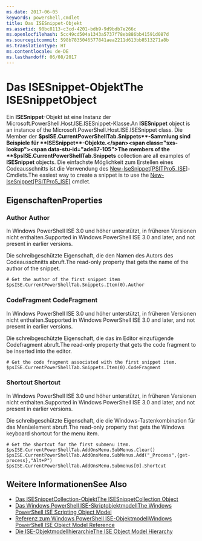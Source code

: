 ```yaml
---
ms.date: 2017-06-05
keywords: powershell,cmdlet
title: Das ISESnippet-Objekt
ms.assetid: 98bc8113-c3cd-4201-bdb9-9d9bdb7e266c
ms.openlocfilehash: 5cc49cd504a1343a5737f78eb886bb41591d087d
ms.sourcegitcommit: 598b7835046577841aea2211d613bb8513271a8b
ms.translationtype: HT
ms.contentlocale: de-DE
ms.lasthandoff: 06/08/2017
---
```

# <a name="the-isesnippetobject"></a><span data-ttu-id="ade87-103">Das ISESnippet-Objekt</span><span class="sxs-lookup"><span data-stu-id="ade87-103">The ISESnippetObject</span></span>
  <span data-ttu-id="ade87-104">Ein **ISESnippet**-Objekt ist eine Instanz der Microsoft.PowerShell.Host.ISE.ISESnippet-Klasse.</span><span class="sxs-lookup"><span data-stu-id="ade87-104">An **ISESnippet** object is an instance of the Microsoft.PowerShell.Host.ISE.ISESnippet class.</span></span> <span data-ttu-id="ade87-105">Die Member der **$psISE.CurrentPowerShellTab.Snippets**-Sammlung sind Beispiele für **ISESnippet**-Objekte.</span><span class="sxs-lookup"><span data-stu-id="ade87-105">The members of the **$psISE.CurrentPowerShellTab.Snippets** collection are all examples of **ISESnippet** objects.</span></span> <span data-ttu-id="ade87-106">Die einfachste Möglichkeit zum Erstellen eines Codeausschnitts ist die Verwendung des [New-IseSnippet&#91;PSITPro5_ISE&#93;](https://technet.microsoft.com/en-us/library/0a6339a3-2683-4a8e-8929-90ad9a95c3e0)-Cmdlets.</span><span class="sxs-lookup"><span data-stu-id="ade87-106">The easiest way to create a snippet is to use the [New-IseSnippet&#91;PSITPro5_ISE&#93;](https://technet.microsoft.com/en-us/library/0a6339a3-2683-4a8e-8929-90ad9a95c3e0) cmdlet.</span></span>

## <a name="properties"></a><span data-ttu-id="ade87-107">Eigenschaften</span><span class="sxs-lookup"><span data-stu-id="ade87-107">Properties</span></span>

###  <span data-ttu-id="ade87-108"><a name="DisplayName"></a> Author</span><span class="sxs-lookup"><span data-stu-id="ade87-108"><a name="DisplayName"></a> Author</span></span>
  <span data-ttu-id="ade87-109">In Windows PowerShell ISE 3.0 und höher unterstützt, in früheren Versionen nicht enthalten.</span><span class="sxs-lookup"><span data-stu-id="ade87-109">Supported in Windows PowerShell ISE 3.0 and later, and not present in earlier versions.</span></span> 

 <span data-ttu-id="ade87-110">Die schreibgeschützte Eigenschaft, die den Namen des Autors des Codeausschnitts abruft.</span><span class="sxs-lookup"><span data-stu-id="ade87-110">The read-only property that gets the name of the author of the snippet.</span></span>

```
# Get the author of the first snippet item
$psISE.CurrentPowerShellTab.Snippets.Item(0).Author

```

###  <span data-ttu-id="ade87-111"><a name="Action"></a> CodeFragment</span><span class="sxs-lookup"><span data-stu-id="ade87-111"><a name="Action"></a> CodeFragment</span></span>
  <span data-ttu-id="ade87-112">In Windows PowerShell ISE 3.0 und höher unterstützt, in früheren Versionen nicht enthalten.</span><span class="sxs-lookup"><span data-stu-id="ade87-112">Supported in Windows PowerShell ISE 3.0 and later, and not present in earlier versions.</span></span> 

 <span data-ttu-id="ade87-113">Die schreibgeschützte Eigenschaft, die das im Editor einzufügende Codefragment abruft.</span><span class="sxs-lookup"><span data-stu-id="ade87-113">The read-only property that gets the code fragment to be inserted into the editor.</span></span>

```
# Get the code fragment associated with the first snippet item.
$psISE.CurrentPowerShellTab.Snippets.Item(0).CodeFragment

```

###  <span data-ttu-id="ade87-114"><a name="Shortcut"></a> Shortcut</span><span class="sxs-lookup"><span data-stu-id="ade87-114"><a name="Shortcut"></a> Shortcut</span></span>
  <span data-ttu-id="ade87-115">In Windows PowerShell ISE 3.0 und höher unterstützt, in früheren Versionen nicht enthalten.</span><span class="sxs-lookup"><span data-stu-id="ade87-115">Supported in Windows PowerShell ISE 3.0 and later, and not present in earlier versions.</span></span> 

 <span data-ttu-id="ade87-116">Die schreibgeschützte Eigenschaft, die die Windows-Tastenkombination für das Menüelement abruft.</span><span class="sxs-lookup"><span data-stu-id="ade87-116">The read-only property that gets the Windows keyboard shortcut for the menu item.</span></span>

```
# Get the shortcut for the first submenu item.
$psISE.CurrentPowerShellTab.AddOnsMenu.SubMenus.Clear()
$psISE.CurrentPowerShellTab.AddOnsMenu.SubMenus.Add("_Process",{get-process},"Alt+P")
$psISE.CurrentPowerShellTab.AddOnsMenu.Submenus[0].Shortcut
```

## <a name="see-also"></a><span data-ttu-id="ade87-117">Weitere Informationen</span><span class="sxs-lookup"><span data-stu-id="ade87-117">See Also</span></span>
- [<span data-ttu-id="ade87-118">Das ISESnippetCollection-Objekt</span><span class="sxs-lookup"><span data-stu-id="ade87-118">The ISESnippetCollection Object</span></span>](The-ISESnippetCollection-Object.md) 
- [<span data-ttu-id="ade87-119">Das Windows PowerShell ISE-Skriptobjektmodell</span><span class="sxs-lookup"><span data-stu-id="ade87-119">The Windows PowerShell ISE Scripting Object Model</span></span>](The-Windows-PowerShell-ISE-Scripting-Object-Model.md) 
- [<span data-ttu-id="ade87-120">Referenz zum Windows PowerShell ISE-Objektmodell</span><span class="sxs-lookup"><span data-stu-id="ade87-120">Windows PowerShell ISE Object Model Reference</span></span>](Windows-PowerShell-ISE-Object-Model-Reference.md) 
- [<span data-ttu-id="ade87-121">Die ISE-Objektmodellhierarchie</span><span class="sxs-lookup"><span data-stu-id="ade87-121">The ISE Object Model Hierarchy</span></span>](The-ISE-Object-Model-Hierarchy.md)

  
